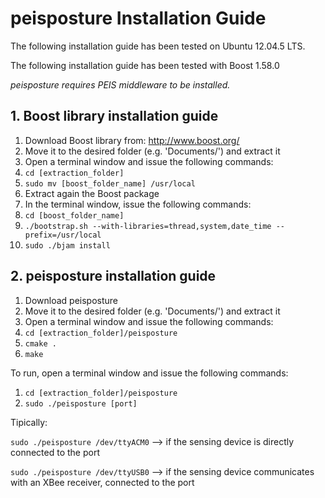﻿# peisposture Installation Guide
The following installation guide has been tested on Ubuntu 12.04.5 LTS.

The following installation guide has been tested with Boost 1.58.0

*peisposture requires PEIS middleware to be installed.*

## 1. Boost library installation guide
1. Download Boost library from: http://www.boost.org/
2. Move it to the desired folder (e.g. 'Documents/') and extract it
3. Open a terminal window and issue the following commands:
4. `cd [extraction_folder]`
5. `sudo mv [boost_folder_name] /usr/local`
6. Extract again the Boost package
7. In the terminal window, issue the following commands:
8. `cd [boost_folder_name]`
9. `./bootstrap.sh --with-libraries=thread,system,date_time --prefix=/usr/local`
10. `sudo ./bjam install`

## 2. peisposture installation guide
1. Download peisposture
2. Move it to the desired folder (e.g. 'Documents/') and extract it
3. Open a terminal window and issue the following commands:
4. `cd [extraction_folder]/peisposture`
5. `cmake .`
6. `make`

To run, open a terminal window and issue the following commands:

1. `cd [extraction_folder]/peisposture`
2. `sudo ./peisposture [port]`

Tipically:

`sudo ./peisposture /dev/ttyACM0` --> if the sensing device is directly connected to the port

`sudo ./peisposture /dev/ttyUSB0` --> if the sensing device communicates with an XBee receiver, connected to the port